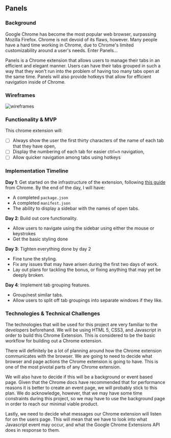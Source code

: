 ## Panels

### Background

Google Chrome has become the most popular web browser, surpassing Mozilla Firefox. Chrome is not devoid of its flaws, however. Many people have a hard time working in Chrome, due to Chrome's limited customizability around a user's needs. Enter Panels...

Panels is a Chrome extension that allows users to manage their tabs in an efficient and elegant manner. Users can have their tabs grouped in such a way that they won't run into the problem of having too many tabs open at the same time. Panels will also provide hotkeys that allow for efficient navigation inside of Chrome.  

### Wireframes

![wireframes](https://github.com/robertschneiderman/images/panels_wireframe.png)

### Functionality & MVP

This chrome extension will:

- [ ] Always show the user the first thirty characters of the name of each tab that they have open,
- [ ] Display the numbering of each tab for easier ctrl+n navigation,
- [ ] Allow quicker navigation among tabs using hotkeys

### Implementation Timeline

**Day 1**: Get started on the infrastructure of the extension, following <a href="https://developer.chrome.com/extensions/getstarted">this guide</a> from Chrome.  By the end of the day, I will have:

- A completed `package.json`
- A completed `manifest.json`
- The ability to display a sidebar with the names of open tabs.

**Day 2**:  Build out core functionality.

- Allow users to navigate using the sidebar using either the mouse or keystrokes
- Get the basic styling done

**Day 3**: Tighten everything done by day 2

- Fine tune the styling.
- Fix any issues that may have arisen during the first two days of work.
- Lay out plans for tackling the bonus, or fixing anything that may yet be deeply broken.

**Day 4**:  Implement tab grouping features.

- Group/nest similar tabs.
- Allow users to split off tab groupings into separate windows if they like.

### Technologies & Technical Challenges

The technologies that will be used for this project are very familiar to the developers beforehand. We will be using HTML 5, CSS3, and Javascript in order to build this Chrome Extension. This is considered to be the basic workflow for building out a Chrome extension.

There will definitely be a lot of planning around how the Chrome extension communicates with the browser. We are going to need to decide what browser and page actions the Chrome extension is going to have. This is one of the most pivotal parts of any Chrome extension.

We will also have to decide if this will be a background or event based page. Given that the Chrome docs have recommended that for performance reasons it is better to create an event page, we will probably stick to this plan. We do acknowledge, however, that we may have some time constraints during this project, so we may have to use the background page in order to reach our minimal viable product.

Lastly, we need to decide what messages our Chrome extension will listen for on the users page. This will mean that we have to look into what Javascript event may occur, and what the Google Chrome Extensions API does in response to them.